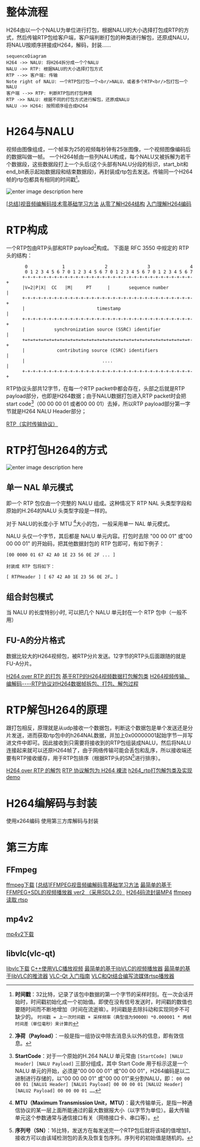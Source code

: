 # 整体流程
H264由以一个个NALU为单位进行打包，根据NALU的大小选择打包成RTP的方式，然后传输RTP包给客户端，客户端判断打包的种类进行解包，还原成NALU，将NALU按顺序拼接成H264，解码，封装……
```mermaid
sequenceDiagram
H264 ->> NALU: 将H264拆分成一个个NALU
NALU ->> RTP: 根据NALU的大小选择打包方式
RTP -->> 客户端: 传输
Note right of NALU: 一个RTP包打包一个<br/>NALU，或者多个RTP<br/>包打包一个NALU
客户端 -->> RTP: 判断RTP包的打包种类
RTP ->> NALU: 根据不同的打包方式进行解包，还原成NALU
NALU ->> H264: 按照顺序组合成H264
```

# H264与NALU
视频由图像组成，一个帧率为25的视频每秒钟有25张图像，一个视频图像编码后的数据叫做一帧。
一个H264帧由一些列NALU构成，每个NALU又被拆解为若干个数据段，这些数据段打上一个头后(这个头部有NALU分段的标识，start_bit和end_bit表示起始数据段和结束数据段)，再封装成rtp包去发送。传输同一个H264帧的rtp包都具有相同的时间戳[^1]。

![enter image description here](https://img-blog.csdn.net/20180911151100937?watermark/2/text/aHR0cHM6Ly9ibG9nLmNzZG4ubmV0L3UwMTAxNzg2MTE=/font/5a6L5L2T/fontsize/400/fill/I0JBQkFCMA==/dissolve/70)

[\[总结\]视音频编解码技术零基础学习方法](https://blog.csdn.net/leixiaohua1020/article/details/18893769)
[从零了解H264结构](http://www.iosxxx.com/blog/2017-08-09-从零了解H264结构.html "从零了解H264结构")
[入门理解H264编码](https://blog.csdn.net/go_str/article/details/80340564)

# RTP构成
一个RTP包由RTP头部和RTP payload[^2]构成。
下面是 RFC 3550 中规定的 RTP 头的结构：
```
       0             1               2               3               4
       0 1 2 3 4 5 6 7 0 1 2 3 4 5 6 7 0 1 2 3 4 5 6 7 0 1 2 3 4 5 6 7
      +-+-+-+-+-+-+-+-+-+-+-+-+-+-+-+-+-+-+-+-+-+-+-+-+-+-+-+-+-+-+-+-+
      |V=2|P|X|  CC   |M|     PT      |       sequence number         |
      +-+-+-+-+-+-+-+-+-+-+-+-+-+-+-+-+-+-+-+-+-+-+-+-+-+-+-+-+-+-+-+-+
      |                           timestamp                           |
      +-+-+-+-+-+-+-+-+-+-+-+-+-+-+-+-+-+-+-+-+-+-+-+-+-+-+-+-+-+-+-+-+
      |           synchronization source (SSRC) identifier            |
      +=+=+=+=+=+=+=+=+=+=+=+=+=+=+=+=+=+=+=+=+=+=+=+=+=+=+=+=+=+=+=+-+
      |            contributing source (CSRC) identifiers             |
      |                             ....                              |
      +-+-+-+-+-+-+-+-+-+-+-+-+-+-+-+-+-+-+-+-+-+-+-+-+-+-+-+-+-+-+-+-+
```
RTP协议头部共12字节，在每一个RTP packet中都会存在，头部之后就是RTP payload部分，也即是H264数据；由于NALU数据打包进入RTP packet时会把start code[^3]（00 00 00 01 或者00 00 01）去掉，所以RTP payload部分第一字节就是H264 NALU Header部分；

[RTP（实时传输协议）](https://www.cnblogs.com/qingquan/archive/2011/07/28/2120440.html)

# RTP打包H264的方式
![enter image description here](https://img-blog.csdn.net/20180910171131886?watermark/2/text/aHR0cHM6Ly9ibG9nLmNzZG4ubmV0L3UwMTAxNzg2MTE=/font/5a6L5L2T/fontsize/400/fill/I0JBQkFCMA==/dissolve/70)
## 单一 NAL 单元模式
即一个 RTP 包仅由一个完整的 NALU 组成。这种情况下 RTP NAL 头类型字段和原始的H.264的NALU 头类型字段是一样的。

对于 NALU的长度小于 MTU [^4]大小的包，一般采用单一 NAL 单元模式。



NALU 头仅一个字节，其后都是 NALU 单元内容。打包时去除 "00 00 01" 或"00 00 00 01" 的开始码，把其他数据封包的 RTP 包即可，有如下例子：

```
[00 0000 01 67 42 A0 1E 23 56 0E 2F ... ] 

封装成 RTP 包将如下：

[ RTPHeader ] [ 67 42 A0 1E 23 56 0E 2F… ]
```
##  组合封包模式
当 NALU 的长度特别小时, 可以把几个 NALU 单元封在一个 RTP 包中（一般不用）

## FU-A的分片格式
数据比较大的H264视频包，被RTP分片发送。12字节的RTP头后面跟随的就是FU-A分片。

[H264 over RTP 的打包](https://blog.csdn.net/u010178611/article/details/82592393)
[基于RTP的H264视频数据打包解包类](https://blog.csdn.net/gokartscomeon/article/details/44408295)
[H264视频传输、编解码----RTP协议对H264数据帧拆包、打包、解包过程](https://blog.csdn.net/wujian946110509/article/details/79129338)

# RTP解包H264的原理
跟打包相反，原理就是从udp接收一个数据包，判断这个数据包是单个发送还是分片发送，进而获取rtp包中的h264NAL数据，并加上0x00000001起始字节一并写进文件中即可。因此接收到只需要将接收到的RTP包组装成NALU，然后将NALU连接起来就可以还原H264帧了，由于网络传输可能会丢包和乱序，所以接收端还要有RTP接收缓存，用于RTP包排序（根据RTP头的SN[^5]进行排序）。

[H264 over RTP 的解包](https://blog.csdn.net/u010178611/article/details/82625891)
[RTP 协议解包为 H264 裸流](https://blog.csdn.net/pang_gua/article/details/86599782)
[h264_rtp打包解包类及实现demo](https://www.cnblogs.com/jingzhishen/p/9363578.html)

# H264编解码与封装
使用x264编码
使用第三方库解码与封装
# 第三方库
## FFmpeg
[ffmpeg下载](http://ffmpeg.org/download.html)
[\[总结\]FFMPEG视音频编解码零基础学习方法](https://blog.csdn.net/leixiaohua1020/article/details/15811977)
[最简单的基于FFMPEG+SDL的视频播放器 ver2 （采用SDL2.0）](https://blog.csdn.net/leixiaohua1020/article/details/38868499)
[H264码流封装MP4](https://blog.csdn.net/qq_28086637/article/details/51201594)
[ffmpeg 读取 rtsp](https://blog.csdn.net/cjqqschoolqq/article/details/88976112)
## mp4v2
[mp4v2下载](http://packages.macports.org/mp4v2/)
## libvlc(vlc-qt)
[libvlc下载](http://download.videolan.org/pub/videolan/vlc/)
[C++使用VLC播放视频](https://blog.csdn.net/dong923700243/article/details/85711011)
[最简单的基于libVLC的视频播放器](https://blog.csdn.net/leixiaohua1020/article/details/42363079)
[最简单的基于libVLC的推流器](https://blog.csdn.net/leixiaohua1020/article/details/42363701)
[VLC-Qt 入门指南](https://www.cnblogs.com/lvdongjie/p/9805214.html)
[VLC和Qt结合编写流媒体rtsp播放器](https://www.cnblogs.com/lvdongjie/p/9829030.html)
[^1]:**时间戳**：32比特，记录了该包中数据的第一个字节的采样时刻。在一次会话开始时，时间戳初始化成一个初始值。即使在没有信号发送时，时间戳的数值也要随时间而不断地增加（时间在流逝嘛）。时间戳是去除抖动和实现同步不可缺少的。
`时间戳 = 上一次时间戳 + 采样频率（典型值为90000）*0.000001 * 两帧时间差（单位毫秒）来计算的`

[^2]:**净荷（Payload）**：一般是指一组协议中除去消息头以外的信息，即有效信息。

[^3]:**StartCode**：对于一个原始的H.264 NALU 单元常由 `[StartCode] [NALU Header] [NALU Payload]` 三部分组成，其中 Start Code 用于标示这是一个NALU 单元的开始，必须是"00 00 00 01" 或"00 00 01"，H264编码是以二进制进行存储的，以"00 00 00 01" 或"00 00 01"来分割NALU，即：
`00 00 00 01 [NALU1 Header] [NALU1 Payload] 00 00 00 01 [NALU2 Header] [NALU2 Payload] 00 00 00 01 ……`

[^4]:**MTU（Maximum Transmission Unit，MTU）**：最大传输单元，是指一种通信协议的某一层上面所能通过的最大数据报大小（以字节为单位）。最大传输单元这个参数通常与通信接口有关（网络接口卡、串口等）。

[^5]:**序列号（SN）**：16比特，发送方在每发送完一个RTP包后就将该域的值增加1，接收方可以由该域检测包的丢失及恢复包序列。序列号的初始值是随机的。
<!--stackedit_data:
eyJoaXN0b3J5IjpbOTY0NzIxNDE1XX0=
-->